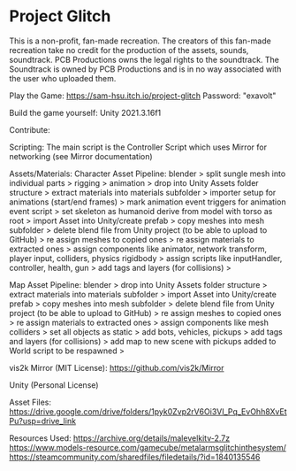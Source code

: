 # Project Glitch
This is a non-profit, fan-made recreation.
The creators of this fan-made recreation take no credit for the production of the assets, sounds, soundtrack.
PCB Productions owns the legal rights to the soundtrack.
The Soundtrack is owned by PCB Productions and is in no way associated with the user who uploaded them.

Play the Game:
https://sam-hsu.itch.io/project-glitch
Password: "exavolt"

Build the game yourself:
Unity 2021.3.16f1

Contribute:

Scripting:
The main script is the Controller Script which uses Mirror for networking (see Mirror documentation)

Assets/Materials:
Character Asset Pipeline: 
blender > 
split sungle mesh into individual parts > 
rigging > 
animation > 
drop into Unity Assets folder structure > 
extract materials into materials subfolder > 
importer setup for animations (start/end frames) > 
mark animation event triggers for animation event script > 
set skeleton as humanoid derive from model with torso as root >
import Asset into Unity/create prefab >
copy meshes into mesh subfolder > 
delete blend file from Unity project (to be able to upload to GitHub) > 
re assign meshes to copied ones > 
re assign materials to extracted ones > 
assign components like animator, network transform, player input, colliders, physics rigidbody >
assign scripts like inputHandler, controller, health, gun > 
add tags and layers (for collisions) > 

Map Asset Pipeline: 
blender > 
drop into Unity Assets folder structure > 
extract materials into materials subfolder > 
import Asset into Unity/create prefab >
copy meshes into mesh subfolder > 
delete blend file from Unity project (to be able to upload to GitHub) > 
re assign meshes to copied ones > 
re assign materials to extracted ones > 
assign components like mesh colliders > 
set all objects as static > 
add bots, vehicles, pickups >
add tags and layers (for collisions) > 
add map to new scene with pickups added to World script to be respawned > 

vis2k Mirror (MIT License): https://github.com/vis2k/Mirror

Unity (Personal License)

Asset Files:
https://drive.google.com/drive/folders/1pyk0Zvp2rV6Oi3VI_Pq_EvOhh8XvEtPu?usp=drive_link

Resources Used:
https://archive.org/details/malevelkitv-2.7z
https://www.models-resource.com/gamecube/metalarmsglitchinthesystem/
https://steamcommunity.com/sharedfiles/filedetails/?id=1840135546
